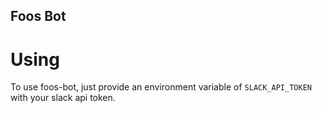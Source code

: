 ## Foos Bot

# Using
To use foos-bot, just provide an environment variable of `SLACK_API_TOKEN` with your slack api token.
